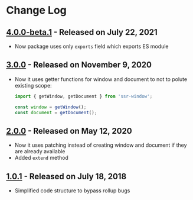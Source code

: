 # Change Log

## [4.0.0-beta.1](https://github.com/nolimits4web/ssr-window/compare/v3.0.0...v4.0.0-beta.1) - Released on July 22, 2021

- Now package uses only `exports` field which exports ES module

## [3.0.0](https://github.com/nolimits4web/ssr-window/compare/v1.0.1...v2.0.0) - Released on November 9, 2020

- Now it uses getter functions for window and document to not to polute existing scope:

  ```js
  import { getWindow, getDocument } from 'ssr-window';

  const window = getWindow();
  const document = getDocument();
  ```

## [2.0.0](https://github.com/nolimits4web/ssr-window/compare/v1.0.1...v2.0.0) - Released on May 12, 2020

- Now it uses patching instead of creating window and document if they are already available
- Added `extend` method

## [1.0.1](https://github.com/nolimits4web/ssr-window/compare/v1.0.0...v1.0.1) - Released on July 18, 2018

- Simplified code structure to bypass rollup bugs
